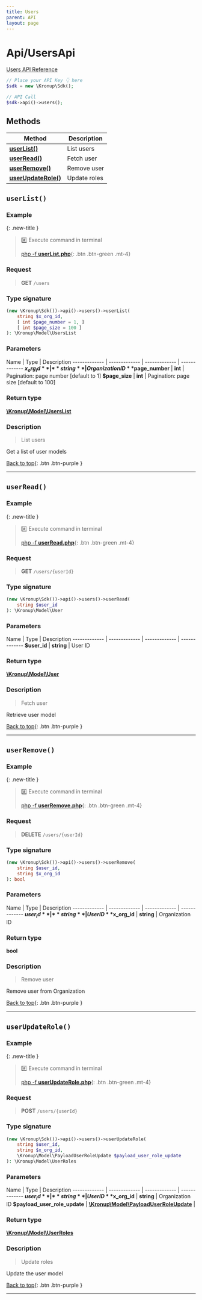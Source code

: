 ```yaml
---
title: Users
parent: API
layout: page
---
```


# Api/UsersApi

[Users API Reference](https://api.kronup.com/#tag/Users)

```php
// Place your API Key 👇 here
$sdk = new \Kronup\Sdk();

// API Call
$sdk->api()->users();
```

## Methods

Method | Description
------------- | -------------
[**userList()**](#userlist) | List users
[**userRead()**](#userread) | Fetch user
[**userRemove()**](#userremove) | Remove user
[**userUpdateRole()**](#userupdaterole) | Update roles


## `userList()`

### Example

{: .new-title }
> #️⃣ Execute command in terminal 
> 
> [php -f **userList.php**](https://github.com/kronup/kronup-php/blob/main/examples/Api/UsersApi/userList.php){: .btn .btn-green .mt-4}

### Request

> **GET** `/users`

### Type signature

```php
(new \Kronup\Sdk())->api()->users()->userList(
    string $x_org_id,
    [ int $page_number = 1, ]
    [ int $page_size = 100 ]
): \Kronup\Model\UsersList
```

### Parameters

Name | Type | Description
------------- | ------------- | ------------- | -------------
 **$x_org_id** | **string**  | Organization ID 
 **$page_number** | **int**  | Pagination: page number  [default to 1]
 **$page_size** | **int**  | Pagination: page size  [default to 100]

### Return type

[**\Kronup\Model\UsersList**](../../Model/UsersList)

### Description

> List users

Get a list of user models

[Back to top](#top){: .btn .btn-purple }

---


## `userRead()`

### Example

{: .new-title }
> #️⃣ Execute command in terminal 
> 
> [php -f **userRead.php**](https://github.com/kronup/kronup-php/blob/main/examples/Api/UsersApi/userRead.php){: .btn .btn-green .mt-4}

### Request

> **GET** `/users/{userId}`

### Type signature

```php
(new \Kronup\Sdk())->api()->users()->userRead(
    string $user_id
): \Kronup\Model\User
```

### Parameters

Name | Type | Description
------------- | ------------- | ------------- | -------------
 **$user_id** | **string**  | User ID 

### Return type

[**\Kronup\Model\User**](../../Model/User)

### Description

> Fetch user

Retrieve user model

[Back to top](#top){: .btn .btn-purple }

---


## `userRemove()`

### Example

{: .new-title }
> #️⃣ Execute command in terminal 
> 
> [php -f **userRemove.php**](https://github.com/kronup/kronup-php/blob/main/examples/Api/UsersApi/userRemove.php){: .btn .btn-green .mt-4}

### Request

> **DELETE** `/users/{userId}`

### Type signature

```php
(new \Kronup\Sdk())->api()->users()->userRemove(
    string $user_id,
    string $x_org_id
): bool
```

### Parameters

Name | Type | Description
------------- | ------------- | ------------- | -------------
 **$user_id** | **string**  | User ID 
 **$x_org_id** | **string**  | Organization ID 

### Return type

**bool**

### Description

> Remove user

Remove user from Organization

[Back to top](#top){: .btn .btn-purple }

---


## `userUpdateRole()`

### Example

{: .new-title }
> #️⃣ Execute command in terminal 
> 
> [php -f **userUpdateRole.php**](https://github.com/kronup/kronup-php/blob/main/examples/Api/UsersApi/userUpdateRole.php){: .btn .btn-green .mt-4}

### Request

> **POST** `/users/{userId}`

### Type signature

```php
(new \Kronup\Sdk())->api()->users()->userUpdateRole(
    string $user_id,
    string $x_org_id,
    \Kronup\Model\PayloadUserRoleUpdate $payload_user_role_update
): \Kronup\Model\UserRoles
```

### Parameters

Name | Type | Description
------------- | ------------- | ------------- | -------------
 **$user_id** | **string**  | User ID 
 **$x_org_id** | **string**  | Organization ID 
 **$payload_user_role_update** | [**\Kronup\Model\PayloadUserRoleUpdate**](../../Model/PayloadUserRoleUpdate) |  

### Return type

[**\Kronup\Model\UserRoles**](../../Model/UserRoles)

### Description

> Update roles

Update the user model

[Back to top](#top){: .btn .btn-purple }

---
